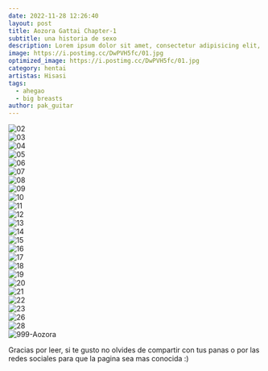 ```yaml
---
date: 2022-11-28 12:26:40
layout: post
title: Aozora Gattai Chapter-1
subtitle: una historia de sexo 
description: Lorem ipsum dolor sit amet, consectetur adipisicing elit, sed do eiusmod tempor incididunt ut labore et dolore magna aliqua.
image: https://i.postimg.cc/DwPVH5fc/01.jpg
optimized_image: https://i.postimg.cc/DwPVH5fc/01.jpg
category: hentai
artistas: Hisasi
tags:
  - ahegao
  - big breasts
author: pak_guitar
---
```


<img src="https://i.postimg.cc/2j1Dy4Tz/02.jpg" alt="02"/><br/>
<img src="https://i.postimg.cc/mZzvBT2k/03.jpg" alt="03"/><br/>
<img src="https://i.postimg.cc/VvCpRWHn/04.jpg" alt="04"/><br/>
<img src="https://i.postimg.cc/vH5CxXnd/05.jpg" alt="05"/><br/>
<img src="https://i.postimg.cc/DwFHrsQ4/06.jpg" alt="06"/><br/>
<img src="https://i.postimg.cc/0yf3cQZW/07.jpg" alt="07"/><br/>
<img src="https://i.postimg.cc/FFM2Kw7Z/08.jpg" alt="08"/><br/>
<img src="https://i.postimg.cc/nLSWfPyq/09.jpg" alt="09"/><br/>
<img src="https://i.postimg.cc/QtBy8qDw/10.jpg" alt="10"/><br/>
<img src="https://i.postimg.cc/HWX66nkw/11.jpg" alt="11"/><br/>
<img src="https://i.postimg.cc/905JW5Jw/12.jpg" alt="12"/><br/>
<img src="https://i.postimg.cc/021BvmBX/13.jpg" alt="13"/><br/>
<img src="https://i.postimg.cc/pL2chvxD/14.jpg" alt="14"/><br/>
<img src="https://i.postimg.cc/4xBLp0Nj/15.jpg" alt="15"/><br/>
<img src="https://i.postimg.cc/2S8TjxFG/16.jpg" alt="16"/><br/>
<img src="https://i.postimg.cc/43y8P1Yy/17.jpg" alt="17"/><br/>
<img src="https://i.postimg.cc/7Y4md45p/18.jpg" alt="18"/><br/>
<img src="https://i.postimg.cc/FRcVCCNr/19.jpg" alt="19"/><br/>
<img src="https://i.postimg.cc/RhLQ43W2/20.jpg" alt="20"/><br/>
<img src="https://i.postimg.cc/PrKz7wsw/21.jpg" alt="21"/><br/>
<img src="https://i.postimg.cc/J7NQbFpK/22.jpg" alt="22"/><br/>
<img src="https://i.postimg.cc/pL6QWMdV/23.jpg" alt="23"/><br/>
<img src="https://i.postimg.cc/Sxs7bxkt/26.jpg" alt="26"/><br/>
<img src="https://i.postimg.cc/cCSMp7LQ/28.jpg" alt="28"/><br/>
<img src="https://i.postimg.cc/ZKJxjLgm/999-Aozora.jpg" alt="999-Aozora"/><br/>


Gracias por leer, si te gusto no olvides de compartir
con tus panas o por las redes sociales para que la
pagina sea mas conocida :)
















